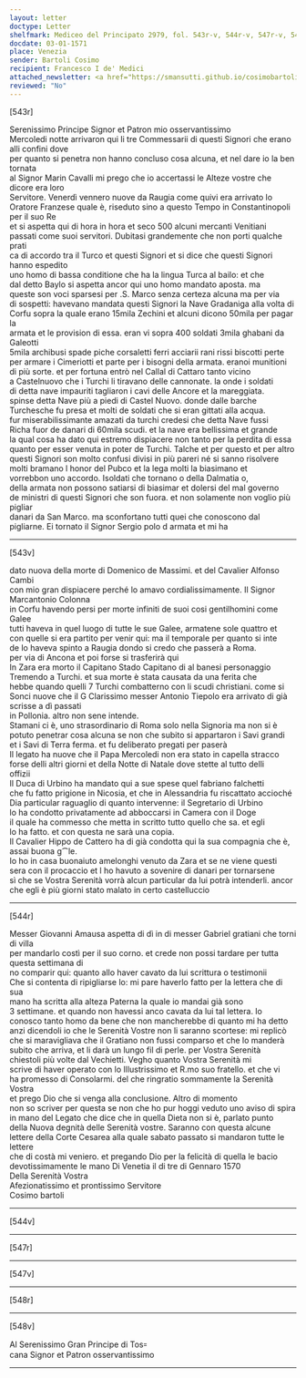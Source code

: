 ```yaml
---
layout: letter
doctype: Letter
shelfmark: Mediceo del Principato 2979, fol. 543r-v, 544r-v, 547r-v, 548r-v
docdate: 03-01-1571
place: Venezia
sender: Bartoli Cosimo
recipient: Francesco I de' Medici
attached_newsletter: <a href="https://smansutti.github.io/cosimobartoli/texts/3080_224/">3080_224</a>
reviewed: "No"
---
```


[543r]  
  
  
Serenissimo Principe Signor et Patron mio osservantissimo  
Mercoledi notte arrivaron qui li tre Commessarii di questi Signori che erano alli confini dove  
per quanto si penetra non hanno concluso cosa alcuna, et nel dare io la ben tornata  
al Signor Marin Cavalli mi prego che io accertassi le Alteze vostre che dicore era loro  
Servitore. Venerdì vennero nuove da Raugia come quivi era arrivato lo  
Oratore Franzese quale è, riseduto sino a questo Tempo in Constantinopoli per il suo Re  
et si aspetta qui di hora in hora et seco 500 alcuni mercanti Venitiani  
passati come suoi servitori. Dubitasi grandemente che non porti qualche prati  
ca di accordo tra il Turco et questi Signori et si dice che questi Signori hanno espedito  
uno homo di bassa conditione che ha la lingua Turca al bailo: et che  
dal detto Baylo si aspetta ancor qui uno homo mandato aposta. ma  
queste son voci sparsesi per .S. Marco senza certeza alcuna ma per via  
di sospetti: havevano mandata questi Signori la Nave Gradaniga alla volta di  
Corfu sopra la quale erano 15mila Zechini et alcuni dicono 50mila per pagar la  
armata et le provision di essa. eran vi sopra 400 soldati 3mila ghabani da Galeotti  
5mila archibusi spade piche corsaletti ferri acciarii rani rissi biscotti perte  
per armare i Cimeriotti et parte per i bisogni della armata. eranoi munitioni  
di più sorte. et per fortuna entrò nel Callal di Cattaro tanto vicino  
a Castelnuovo che i Turchi li tiravano delle cannonate. la onde i soldati  
di detta nave impauriti tagliaron i cavi delle Ancore et la mareggiata.  
spinse detta Nave più a piedi di Castel Nuovo. donde dalle barche  
Turchesche fu presa et molti de soldati che si eran gittati alla acqua.  
fur miserabilissimante amazati da turchi credesi che detta Nave fussi  
Richa fuor de danari di 60mila scudi. et la nave era bellissima et grande  
la qual cosa ha dato qui estremo dispiacere non tanto per la perdita di essa  
quanto per esser venuta in poter de Turchi. Talche et per questo et per altro  
questi Signori son molto confusi divisi in più pareri né si sanno risolvere  
molti bramano l honor del Pubco et la lega molti la biasimano et  
vorrebbon uno accordo. Isoldati che tornano o della Dalmatia o,  
della armata non possono satiarsi di biasimar et dolersi del mal governo  
de ministri di questi Signori che son fuora. et non solamente non voglio più pigliar  
danari da San Marco. ma sconfortano tutti quei che conoscono dal  
pigliarne. Ei tornato il Signor Sergio polo d armata et mi ha  
  
---  

[543v]  
  
  
dato nuova della morte di Domenico de Massimi. et del Cavalier Alfonso Cambi  
con mio gran dispiacere perché lo amavo cordialissimamente. Il Signor Marcantonio Colonna  
in Corfu havendo persi per morte infiniti de suoi cosi gentilhomini come Galee  
tutti haveva in quel luogo di tutte le sue Galee, armatene sole quattro et  
con quelle si era partito per venir qui: ma il temporale per quanto si inte  
de lo haveva spinto a Raugia dondo si credo che passerà a Roma.  
per via di Ancona et poi forse si trasferirà qui  
In Zara era morto il Capitano Stado Capitano di al banesi personaggio  
Tremendo a Turchi. et sua morte è stata causata da una ferita che  
hebbe quando quelli 7 Turchi combatterno con li scudi christiani. come si  
Sonci nuove che il G Clarissimo messer Antonio Tiepolo era arrivato di già  
scrisse a dì passati  
in Pollonia. altro non sene intende.  
Stamani ci è, uno strasordinario di Roma solo nella Signoria ma non si è  
potuto penetrar cosa alcuna se non che subito si appartaron i Savi grandi  
et i Savi di Terra ferma. et fu deliberato pregati per paserà  
Il legato ha nuove che il Papa Mercoledi non era stato in capella stracco  
forse delli altri giorni et della Notte di Natale dove stette al tutto delli  
offizii  
Il Duca di Urbino ha mandato qui a sue spese quel fabriano falchetti  
che fu fatto prigione in Nicosia, et che in Alessandria fu riscattato accioché  
Dia particular raguaglio di quanto intervenne: il Segretario di Urbino  
lo ha condotto privatamente ad abboccarsi in Camera con il Doge  
il quale ha commesso che metta in scritto tutto quello che sa. et egli  
lo ha fatto. et con questa ne sarà una copia.  
Il Cavalier Hippo de Cattero ha di già condotta qui la sua compagnia che è,  
assai buona g⁀le.  
Io ho in casa buonaiuto amelonghi venuto da Zara et se ne viene questi  
sera con il procaccio et l ho havuto a sovenire di danari per tornarsene  
sì che se Vostra Serenità vorrà alcun particular da lui potrà intenderli. ancor  
che egli è più giorni stato malato in certo castelluccio  
  
---  

[544r]  
  
  
Messer Giovanni Amausa aspetta di dì in di messer Gabriel gratiani che torni di villa  
per mandarlo costì per il suo corno. et crede non possi tardare per tutta questa settimana di  
no comparir qui: quanto allo haver cavato da lui scrittura o testimonii  
Che si contenta di ripigliarse lo: mi pare haverlo fatto per la lettera che di sua  
mano ha scritta alla alteza Paterna la quale io mandai già sono  
3 settimane. et quando non havessi anco cavata da lui tal lettera. lo  
conosco tanto homo da bene che non mancherebbe di quanto mi ha detto  
anzi dicendoli io che le Serenità Vostre non li saranno scortese: mi replicò  
che si maravigliava che il Gratiano non fussi comparso et che lo manderà  
subito che arriva, et li darà un lungo fil di perle. per Vostra Serenità  
chiestoli più volte dal Vechietti. Vegho quanto Vostra Serenità mi  
scrive di haver operato con lo Illustrissimo et R.mo suo fratello. et che vi  
ha promesso di Consolarmi. del che ringratio sommamente la Serenità Vostra  
et prego Dio che si venga alla conclusione. Altro di momento  
non so scriver per questa se non che ho pur hoggi veduto uno aviso di spira  
in mano del Legato che dice che in quella Dieta non si è, parlato punto  
della Nuova degnità delle Serenità vostre. Saranno con questa alcune  
lettere della Corte Cesarea alla quale sabato passato si mandaron tutte le lettere  
che di costà mi veniero. et pregando Dio per la felicità di quella le bacio  
devotissimamente le mano Di Venetia il di tre di Gennaro 1570  
Della Serenità Vostra  
Afezionatissimo et prontissimo Servitore  
Cosimo bartoli  
  
---  

[544v]  
  
  
  
---  

[547r]  
  
  
  
---  

[547v]  
  
  
  
---  

[548r]  
  
  
  
---  

[548v]  
  
  
Al Serenissimo Gran Principe di Tos꞊  
cana Signor et Patron osservantissimo  
  
---  

